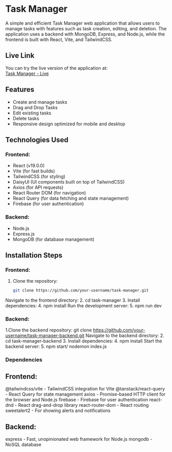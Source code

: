 # Task Manager

A simple and efficient Task Manager web application that allows users to manage tasks with features such as task creation, editing, and deletion. The application uses a backend with MongoDB, Express, and Node.js, while the frontend is built with React, Vite, and TailwindCSS.

## Live Link
You can try the live version of the application at:  
[Task Manager - Live](https://task-manager-12d3d.web.app/)

## Features
- Create and manage tasks
- Drag and Drop Tasks
- Edit existing tasks
- Delete tasks
- Responsive design optimized for mobile and desktop

## Technologies Used

### Frontend:
- React (v19.0.0)
- Vite (for fast builds)
- TailwindCSS (for styling)
- DaisyUI (UI components built on top of TailwindCSS)
- Axios (for API requests)
- React Router DOM (for navigation)
- React Query (for data fetching and state management)
- Firebase (for user authentication)

### Backend:
- Node.js
- Express.js
- MongoDB (for database management)

## Installation Steps

### Frontend:
1. Clone the repository:
   ```bash
   git clone https://github.com/your-username/task-manager.git
Navigate to the frontend directory:
2. cd task-manager
3. Install dependencies:
4. npm install
Run the development server:
5. npm run dev

### Backend:
1.Clone the backend repository:
git clone https://github.com/your-username/task-manager-backend.git
Navigate to the backend directory:
2. cd task-manager-backend
3. Install dependencies:
4. npm install
Start the backend server:
5. npm start/ nodemon index.js

### Dependencies

## Frontend:
@tailwindcss/vite - TailwindCSS integration for Vite
@tanstack/react-query - React Query for state management
axios - Promise-based HTTP client for the browser and Node.js
firebase - Firebase for user authentication
react-dnd - React drag-and-drop library
react-router-dom - React routing
sweetalert2 - For showing alerts and notifications

## Backend:
express - Fast, unopinionated web framework for Node.js
mongodb - NoSQL database
